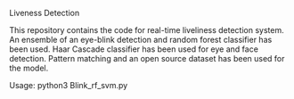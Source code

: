 Liveness Detection

This repository contains the code for real-time liveliness detection system. An ensemble of an eye-blink detection and random forest classifier has been used. Haar Cascade classifier has been used for eye and face detection. Pattern matching and an open source dataset has been used for the model.

Usage: python3 Blink_rf_svm.py

